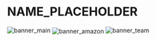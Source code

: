 # NAME_PLACEHOLDER
 
![banner_main](https://raw.githubusercontent.com/epicalekspwner/BigScaleAnalytics2021/main/Resources/groupAmazon_banner_main.svg)
<img align="center" src="(https://raw.githubusercontent.com/epicalekspwner/BigScaleAnalytics2021/main/groupAmazon_central_banner.gif" alt="banner_amazon">
![banner_team](https://raw.githubusercontent.com/epicalekspwner/BigScaleAnalytics2021/main/Resources/groupAmazon_banner_team.svg)
